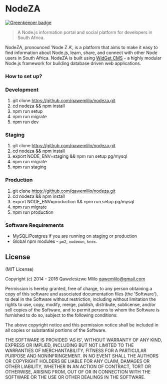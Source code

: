 # NodeZA

[![Greenkeeper badge](https://badges.greenkeeper.io/qawemlilo/nodeza.svg)](https://greenkeeper.io/)
> A Node.js information portal and social platform for developers in South Africa.

NodeZA, pronounced 'Node Z A', is a platform that aims to make it easy to find information about Node.js, learn, share, and connect with other Node users in South Africa.
NodeZA is built using [WidGet CMS](https://github.com/NodeZA/widget-cms) - a highly modular Node.js framework for building database driven web applications.

### How to set up?

### Development
  1. git clone https://github.com/qawemlilo/nodeza.git
  2. cd nodeza && npm install
  3. npm run setup
  4. npm run migrate
  5. npm run dev

### Staging
  1. git clone https://github.com/qawemlilo/nodeza.git
  2. cd nodeza && npm install
  3. export NODE_ENV=staging && npm run setup pg/mysql
  4. npm run migrate
  5. npm run staging

### Production
  1. git clone https://github.com/qawemlilo/nodeza.git
  2. cd nodeza && npm install
  3. export NODE_ENV=production && npm run setup pg/mysql
  4. npm run migrate
  5. npm run production


### Software Requirements
  - MySQL/Postgres if you are running on staging or production
  - Global npm modules - `pm2`, `nodemon`, `knex`.


License
-------

(MIT License)

Copyright (c) 2014 - 2016 Qawelesizwe Mlilo <qawemlilo@gmail.com>

Permission is hereby granted, free of charge, to any person obtaining a copy of this software and associated documentation files (the 'Software'), to deal in the Software without restriction, including without limitation the rights to use, copy, modify, merge, publish, distribute, sublicense, and/or sell copies of the Software, and to permit persons to whom the Software is furnished to do so, subject to the following conditions:

The above copyright notice and this permission notice shall be included in all copies or substantial portions of the Software.

THE SOFTWARE IS PROVIDED 'AS IS', WITHOUT WARRANTY OF ANY KIND, EXPRESS OR IMPLIED, INCLUDING BUT NOT LIMITED TO THE WARRANTIES OF MERCHANTABILITY, FITNESS FOR A PARTICULAR PURPOSE AND NONINFRINGEMENT. IN NO EVENT SHALL THE AUTHORS OR COPYRIGHT HOLDERS BE LIABLE FOR ANY CLAIM, DAMAGES OR OTHER LIABILITY, WHETHER IN AN ACTION OF CONTRACT, TORT OR OTHERWISE, ARISING FROM, OUT OF OR IN CONNECTION WITH THE SOFTWARE OR THE USE OR OTHER DEALINGS IN THE SOFTWARE.
